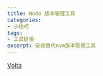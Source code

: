 ```yaml
---
title: Node 版本管理工具
categories:
- 小技巧
tags:
- 工具链接
excerpt: 安装替代nvm版本管理工具
---
```


[Volta](https://volta.sh/ "安装替代nvm版本管理工具，直接锁定项目的nodejs版本")